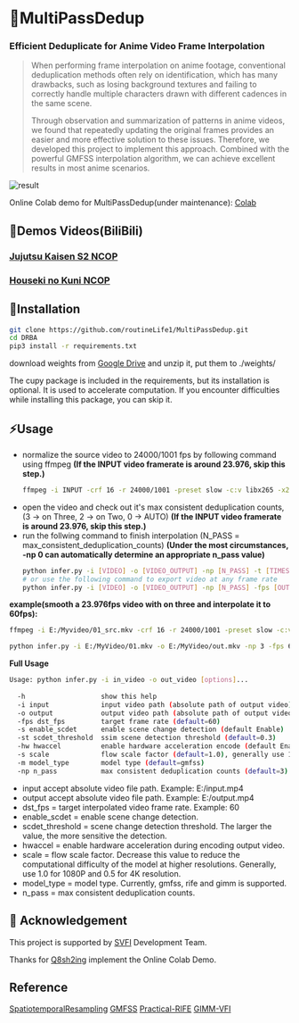 # 📖MultiPassDedup

### Efficient Deduplicate for Anime Video Frame Interpolation
> When performing frame interpolation on anime footage, conventional deduplication methods often rely on  identification, which has many drawbacks, such as losing background textures and failing to correctly handle multiple characters drawn with different cadences in the same scene.
> 
> Through observation and summarization of patterns in anime videos, we found that repeatedly updating the original frames provides an easier and more effective solution to these issues.
Therefore, we developed this project to implement this approach. Combined with the powerful GMFSS interpolation algorithm, we can achieve excellent results in most anime scenarios.

![result](assert/result.gif)

Online Colab demo for MultiPassDedup(under maintenance): [Colab](https://github.com/Q8sh2ing/AFI-ForwardDeduplicate-Colab/blob/main/forward_dedup_Colab.ipynb)

## 👀Demos Videos(BiliBili)
### [Jujutsu Kaisen S2 NCOP](https://www.bilibili.com/video/BV16W421N7s5/?share_source=copy_web&vd_source=8a8926eb0f1d5f0f1cab7529c8f51282)
### [Houseki no Kuni NCOP](https://www.bilibili.com/video/BV1py4y1A7qj/?share_source=copy_web&vd_source=8a8926eb0f1d5f0f1cab7529c8f51282)

## 🔧Installation
```bash
git clone https://github.com/routineLife1/MultiPassDedup.git
cd DRBA
pip3 install -r requirements.txt
```
download weights from [Google Drive](https://drive.google.com/file/d/1_PjZCKso1Gpiw4V68wL1CL5kNIAmsqog/view?usp=sharing) and unzip it, put them to ./weights/


The cupy package is included in the requirements, but its installation is optional. It is used to accelerate computation. If you encounter difficulties while installing this package, you can skip it.


## ⚡Usage 
- normalize the source video to 24000/1001 fps by following command using ffmpeg **(If the INPUT video framerate is around 23.976, skip this step.)**
  ```bash
  ffmpeg -i INPUT -crf 16 -r 24000/1001 -preset slow -c:v libx265 -x265-params profile=main10 -c:a copy OUTPUT
  ```
- open the video and check out it's max consistent deduplication counts, (3 -> on Three, 2 -> on Two, 0 -> AUTO) **(If the INPUT video framerate is around 23.976, skip this step.)**
- run the follwing command to finish interpolation
  (N_PASS = max_consistent_deduplication_counts) **(Under the most circumstances, -np 0 can automatically determine an appropriate n_pass value)**
  ```bash
  python infer.py -i [VIDEO] -o [VIDEO_OUTPUT] -np [N_PASS] -t [TIMES] -m [MODEL_TYPE] -s -st 0.3 -scale [SCALE]
  # or use the following command to export video at any frame rate
  python infer.py -i [VIDEO] -o [VIDEO_OUTPUT] -np [N_PASS] -fps [OUTPUT_FPS] -m [MODEL_TYPE] -s -st 0.3 -scale [SCALE]
  ```
  
 **example(smooth a 23.976fps video with on three and interpolate it to 60fps):**

  ```bash
  ffmpeg -i E:/Myvideo/01_src.mkv -crf 16 -r 24000/1001 -preset slow -c:v libx265 -x265-params profile=main10 -c:a copy E:/Myvideo/01.mkv

  python infer.py -i E:/MyVideo/01.mkv -o E:/MyVideo/out.mkv -np 3 -fps 60 -m gmfss -s -st 0.3 -scale 1.0
  ```

**Full Usage**
```bash
Usage: python infer.py -i in_video -o out_video [options]...
       
  -h                   show this help
  -i input             input video path (absolute path of output video)
  -o output            output video path (absolute path of output video)
  -fps dst_fps         target frame rate (default=60)
  -s enable_scdet      enable scene change detection (default Enable)
  -st scdet_threshold  ssim scene detection threshold (default=0.3)
  -hw hwaccel          enable hardware acceleration encode (default Enable) (require nvidia graph card)
  -s scale             flow scale factor (default=1.0), generally use 1.0 with 1080P and 0.5 with 4K resolution
  -m model_type        model type (default=gmfss)
  -np n_pass           max consistent deduplication counts (default=3)
```

- input accept absolute video file path. Example: E:/input.mp4
- output accept absolute video file path. Example: E:/output.mp4
- dst_fps = target interpolated video frame rate. Example: 60
- enable_scdet = enable scene change detection.
- scdet_threshold = scene change detection threshold. The larger the value, the more sensitive the detection.
- hwaccel = enable hardware acceleration during encoding output video.
- scale = flow scale factor. Decrease this value to reduce the computational difficulty of the model at higher resolutions. Generally, use 1.0 for 1080P and 0.5 for 4K resolution.
- model_type = model type. Currently, gmfss, rife and gimm is supported.
- n_pass = max consistent deduplication counts.

## 🤗 Acknowledgement
This project is supported by [SVFI](https://doc.svfi.group/) Development Team.

Thanks for [Q8sh2ing](https://github.com/Q8sh2ing) implement the Online Colab Demo.

## Reference
[SpatiotemporalResampling](https://github.com/hyw-dev/SpatiotemporalResampling) [GMFSS](https://github.com/98mxr/GMFSS_Fortuna) [Practical-RIFE](https://github.com/hzwer/Practical-RIFE) [GIMM-VFI](https://github.com/GSeanCDAT/GIMM-VFI)
